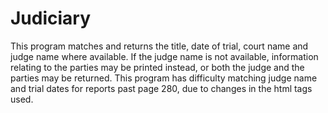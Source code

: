 # Judiciary
This program matches and returns the title, date of trial, court name and judge name where available. If the judge name is not available,
information relating to the parties may be printed instead, or both the judge and the parties may be returned. This program has difficulty
matching judge name and trial dates for reports past page 280, due to changes in the html tags used.
